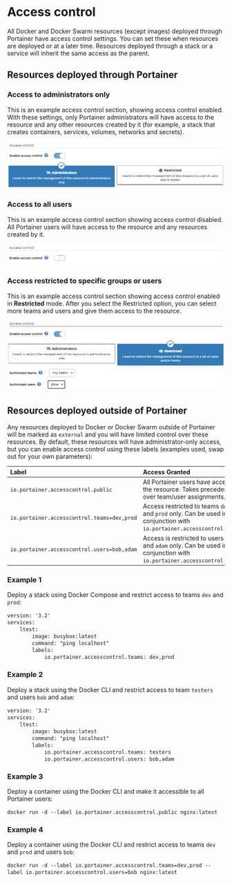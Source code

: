 # Access control

All Docker and Docker Swarm resources \(except images\) deployed through Portainer have access control settings. You can set these when resources are deployed or at a later time. Resources deployed through a stack or a service will inherit the same access as the parent.

## Resources deployed through Portainer

### Access to administrators only

This is an example access control section, showing access control enabled. With these settings, only Portainer administrators will have access to the resource and any other resources created by it \(for example, a stack that creates containers, services, volumes, networks and secrets\).

![](../.gitbook/assets/access-control-1.png)

### Access to all users

This is an example access control section showing access control disabled. All Portainer users will have access to the resource and any resources created by it.

![](../.gitbook/assets/access-control-2.png)

### Access restricted to specific groups or users

This is an example access control section showing access control enabled in **Restricted** mode. After you select the Restricted option, you can select more teams and users and give them access to the resource.

![](../.gitbook/assets/access-control-3.png)

## Resources deployed outside of Portainer

Any resources deployed to Docker or Docker Swarm outside of Portainer will be marked as `external` and you will have limited control over these resources. By default, these resources will have administrator-only access, but you can enable access control using these labels \(examples used, swap out for your own parameters\):

| Label | Access Granted |
| :--- | :--- |
| `io.portainer.accesscontrol.public` | All Portainer users have access to the resource. Takes precedence over team/user assignments. |
| `io.portainer.accesscontrol.teams=dev,prod` | Access restricted to teams `dev` and `prod` only. Can be used in conjunction with `io.portainer.accesscontrol.users` |
| `io.portainer.accesscontrol.users=bob,adam` | Access is restricted to users `bob` and `adam` only. Can be used in conjunction with `io.portainer.accesscontrol.teams` |

### Example 1 <a id="examples"></a>

Deploy a stack using Docker Compose and restrict access to teams `dev` and `prod`:

```text
version: '3.2'
services:
    ltest:
        image: busybox:latest
        command: "ping localhost"
        labels:
            io.portainer.accesscontrol.teams: dev,prod
```

### Example 2

Deploy a stack using the Docker CLI and restrict access to team `testers` and users `bob` and `adam`:

```text
version: '3.2'
services:
    ltest:
        image: busybox:latest
        command: "ping localhost"
        labels:
            io.portainer.accesscontrol.teams: testers
            io.portainer.accesscontrol.users: bob,adam
```

### Example 3

Deploy a container using the Docker CLI and make it accessible to all Portainer users:

```text
docker run -d --label io.portainer.accesscontrol.public nginx:latest
```

### Example 4

Deploy a container using the Docker CLI and restrict access to teams `dev` and `prod` and users `bob`:

```text
docker run -d --label io.portainer.accesscontrol.teams=dev,prod --label io.portainer.accesscontrol.users=bob nginx:latest
```

